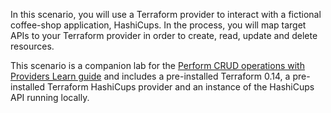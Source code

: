 In this scenario, you will use a Terraform provider to interact with a fictional coffee-shop application, HashiCups. In the process, you will map target APIs to your Terraform provider in order to create, read, update and delete resources.

This scenario is a companion lab for the [Perform CRUD operations with Providers Learn guide](https://learn.hashicorp.com/tutorials/terraform/provider-use?in=terraform/providers) and includes a pre-installed Terraform 0.14, a pre-installed Terraform HashiCups provider and an instance of the HashiCups API running locally.